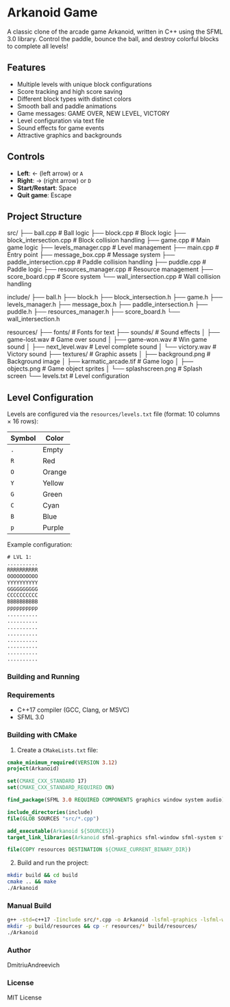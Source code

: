# Arkanoid Game

A classic clone of the arcade game Arkanoid, written in C++ using the SFML 3.0 library. Control the paddle, bounce the ball, and destroy colorful blocks to complete all levels!

## Features
- Multiple levels with unique block configurations
- Score tracking and high score saving
- Different block types with distinct colors
- Smooth ball and paddle animations
- Game messages: GAME OVER, NEW LEVEL, VICTORY
- Level configuration via text file
- Sound effects for game events
- Attractive graphics and backgrounds

## Controls
- **Left**: ← (left arrow) or `A`
- **Right**: → (right arrow) or `D`
- **Start/Restart**: Space
- **Quit game**: Escape

## Project Structure
src/
├── ball.cpp # Ball logic
├── block.cpp # Block logic
├── block_intersection.cpp # Block collision handling
├── game.cpp # Main game logic
├── levels_manager.cpp # Level management
├── main.cpp # Entry point
├── message_box.cpp # Message system
├── paddle_intersection.cpp # Paddle collision handling
├── puddle.cpp # Paddle logic
├── resources_manager.cpp # Resource management
├── score_board.cpp # Score system
└── wall_intersection.cpp # Wall collision handling

include/
├── ball.h
├── block.h
├── block_intersection.h
├── game.h
├── levels_manager.h
├── message_box.h
├── paddle_intersection.h
├── puddle.h
├── resources_manager.h
├── score_board.h
└── wall_intersection.h

resources/
├── fonts/ # Fonts for text
├── sounds/ # Sound effects
│ ├── game-lost.wav # Game over sound
│ ├── game-won.wav # Win game sound
│ ├── next_level.wav # Level complete sound
│ └── victory.wav # Victory sound
├── textures/ # Graphic assets
│ ├── background.png # Background image
│ ├── karmatic_arcade.tif # Game logo
│ ├── objects.png # Game object sprites
│ └── splashscreen.png # Splash screen
└── levels.txt # Level configuration

## Level Configuration
Levels are configured via the `resources/levels.txt` file (format: 10 columns × 16 rows):

| Symbol | Color       |
|--------|------------|
| `.`    | Empty      |
| `R`    | Red        |
| `O`    | Orange     |
| `Y`    | Yellow     |
| `G`    | Green      |
| `C`    | Cyan       |
| `B`    | Blue       |
| `p`    | Purple     |

Example configuration:
```txt
# LVL 1:
..........
RRRRRRRRRR
OOOOOOOOOO
YYYYYYYYYY
GGGGGGGGGG
CCCCCCCCCC
BBBBBBBBBB
pppppppppp
..........
..........
..........
..........
..........
..........
..........
..........
```

### Building and Running

### Requirements
- C++17 compiler (GCC, Clang, or MSVC)
- SFML 3.0

### Building with CMake
1. Create a `CMakeLists.txt` file:
```cmake
cmake_minimum_required(VERSION 3.12)
project(Arkanoid)

set(CMAKE_CXX_STANDARD 17)
set(CMAKE_CXX_STANDARD_REQUIRED ON)

find_package(SFML 3.0 REQUIRED COMPONENTS graphics window system audio)

include_directories(include)
file(GLOB SOURCES "src/*.cpp")

add_executable(Arkanoid ${SOURCES})
target_link_libraries(Arkanoid sfml-graphics sfml-window sfml-system sfml-audio)

file(COPY resources DESTINATION ${CMAKE_CURRENT_BINARY_DIR})
```

2. Build and run the project:

```bash
mkdir build && cd build
cmake .. && make
./Arkanoid
```

### Manual Build
```bash
g++ -std=c++17 -Iinclude src/*.cpp -o Arkanoid -lsfml-graphics -lsfml-window -lsfml-system -lsfml-audio
mkdir -p build/resources && cp -r resources/* build/resources/
./Arkanoid
```

### Author
DmitriuAndreevich

### License
MIT License
